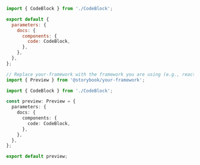 ```js filename=".storybook/preview.js" renderer="common" language="js"
import { CodeBlock } from './CodeBlock';

export default {
  parameters: {
    docs: {
      components: {
        code: CodeBlock,
      },
    },
  },
};
```

```ts filename=".storybook/preview.ts" renderer="common" language="ts"
// Replace your-framework with the framework you are using (e.g., react, vue3)
import { Preview } from '@storybook/your-framework';

import { CodeBlock } from './CodeBlock';

const preview: Preview = {
  parameters: {
    docs: {
      components: {
        code: CodeBlock,
      },
    },
  },
};

export default preview;
```

